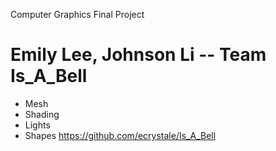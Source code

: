 Computer Graphics Final Project
# Emily Lee, Johnson Li -- Team Is_A_Bell
- Mesh
- Shading
- Lights
- Shapes
https://github.com/ecrystale/Is_A_Bell
